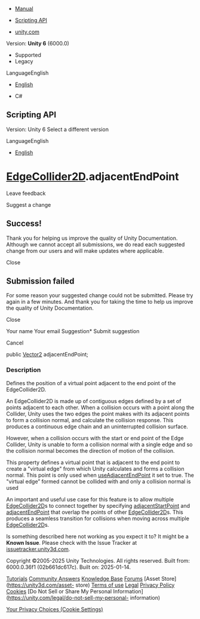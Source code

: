 [ ]()

  * [Manual](../Manual/index.html)
  * [Scripting API](../ScriptReference/index.html)

  * [unity.com](https://unity.com/)

Version: **Unity 6** (6000.0)

  * Supported
  * Legacy

LanguageEnglish

  * [English]()

  * C#

[ ](https://docs.unity3d.com)

## Scripting API

Version: Unity 6 Select a different version

LanguageEnglish

  * [English]()

#  [EdgeCollider2D](EdgeCollider2D.html).adjacentEndPoint

Leave feedback

Suggest a change

## Success!

Thank you for helping us improve the quality of Unity Documentation. Although
we cannot accept all submissions, we do read each suggested change from our
users and will make updates where applicable.

Close

## Submission failed

For some reason your suggested change could not be submitted. Please <a>try
again</a> in a few minutes. And thank you for taking the time to help us
improve the quality of Unity Documentation.

Close

Your name Your email Suggestion* Submit suggestion

Cancel

[ ]()

public [Vector2](Vector2.html) adjacentEndPoint;

### Description

Defines the position of a virtual point adjacent to the end point of the
EdgeCollider2D.

An EdgeCollider2D is made up of contiguous edges defined by a set of points
adjacent to each other. When a collision occurs with a point along the
Collider, Unity uses the two edges the point makes with its adjacent points to
form a collision normal, and calculate the collision response. This produces a
continuous edge chain and an uninterrupted collision surface.  
  
However, when a collision occurs with the start or end point of the Edge
Collider, Unity is unable to form a collision normal with a single edge and so
the collision normal becomes the direction of motion of the collision.  
  
This property defines a virtual point that is adjacent to the end point to
create a "virtual edge" from which Unity calculates and forms a collision
normal. This point is only used when
[useAdjacentEndPoint](EdgeCollider2D-useAdjacentEndPoint.html) it set to true.
The "virtual edge” formed cannot be collided with and only a collision normal
is used  
  
An important and useful use case for this feature is to allow multiple
[EdgeCollider2D](EdgeCollider2D.html)s to connect together by specifying
[adjacentStartPoint](EdgeCollider2D-adjacentStartPoint.html) and
[adjacentEndPoint](EdgeCollider2D-adjacentEndPoint.html) that overlap the
points of other [EdgeCollider2D](EdgeCollider2D.html)s. This produces a
seamless transition for collisions when moving across multiple
[EdgeCollider2D](EdgeCollider2D.html)s.

Is something described here not working as you expect it to? It might be a
**Known Issue**. Please check with the Issue Tracker at
[issuetracker.unity3d.com](https://issuetracker.unity3d.com).

Copyright ©2005-2025 Unity Technologies. All rights reserved. Built from:
6000.0.36f1 (02b661dc617c). Built on: 2025-01-14.

[Tutorials](https://unity3d.com/learn) [Community
Answers](https://answers.unity3d.com) [Knowledge
Base](https://support.unity3d.com/hc/en-us)
[Forums](https://forum.unity3d.com) [Asset Store](https://unity3d.com/asset-
store) [Terms of use](https://docs.unity3d.com/Manual/TermsOfUse.html)
[Legal](https://unity.com/legal) [Privacy
Policy](https://unity.com/legal/privacy-policy)
[Cookies](https://unity.com/legal/cookie-policy) [Do Not Sell or Share My
Personal Information](https://unity.com/legal/do-not-sell-my-personal-
information)

[Your Privacy Choices (Cookie Settings)](javascript:void\(0\);)

